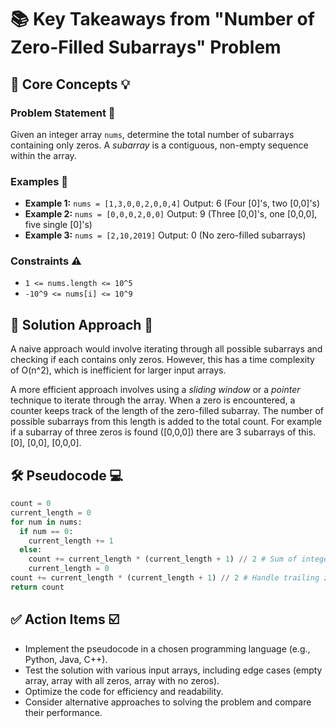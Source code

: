 # 📚 Key Takeaways from "Number of Zero-Filled Subarrays" Problem


## 🧠 Core Concepts 💡

### Problem Statement 🎯

Given an integer array `nums`, determine the total number of subarrays containing only zeros. A *subarray* is a contiguous, non-empty sequence within the array.

### Examples 🤔

* **Example 1:** `nums = [1,3,0,0,2,0,0,4]`  Output: 6 (Four [0]'s, two [0,0]'s)
* **Example 2:** `nums = [0,0,0,2,0,0]` Output: 9 (Three [0,0]'s, one [0,0,0], five single [0]'s)
* **Example 3:** `nums = [2,10,2019]` Output: 0 (No zero-filled subarrays)


### Constraints ⚠️

* `1 <= nums.length <= 10^5`
* `-10^9 <= nums[i] <= 10^9`


## 🧮 Solution Approach 🧮

A naive approach would involve iterating through all possible subarrays and checking if each contains only zeros. However, this has a time complexity of O(n^2), which is inefficient for larger input arrays.

A more efficient approach involves using a *sliding window* or a *pointer* technique to iterate through the array.  When a zero is encountered, a counter keeps track of the length of the zero-filled subarray.  The number of possible subarrays from this length is added to the total count. For example if a subarray of three zeros is found ([0,0,0]) there are 3 subarrays of this. [0], [0,0], [0,0,0].


## 🛠️  Pseudocode  💻

```python
count = 0
current_length = 0
for num in nums:
  if num == 0:
    current_length += 1
  else:
    count += current_length * (current_length + 1) // 2 # Sum of integers from 1 to current_length
    current_length = 0
count += current_length * (current_length + 1) // 2 # Handle trailing zeros
return count
```

## ✅ Action Items ☑️

* Implement the pseudocode in a chosen programming language (e.g., Python, Java, C++).
* Test the solution with various input arrays, including edge cases (empty array, array with all zeros, array with no zeros).
* Optimize the code for efficiency and readability.
* Consider alternative approaches to solving the problem and compare their performance.
